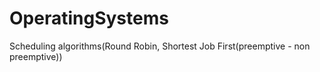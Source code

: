 # OperatingSystems
Scheduling algorithms(Round Robin, Shortest Job First(preemptive - non preemptive))
